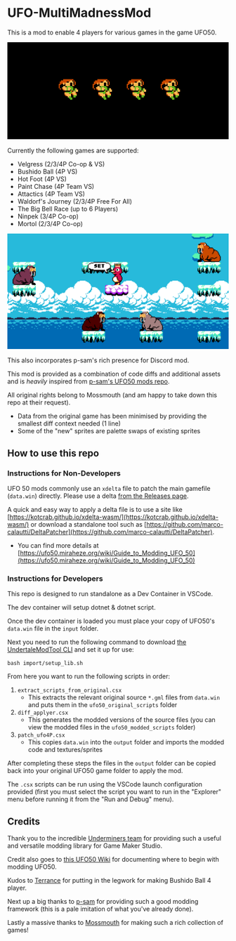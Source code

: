 # UFO-MultiMadnessMod

This is a mod to enable 4 players for various games in the game UFO50. 

![velgress4P](./images/Velgress4P.png)

Currently the following games are supported:
* Velgress (2/3/4P Co-op & VS)
* Bushido Ball (4P VS)
* Hot Foot (4P VS)
* Paint Chase (4P Team VS)
* Attactics (4P Team VS)
* Waldorf's Journey (2/3/4P Free For All)
* The Big Bell Race (up to 6 Players)
* Ninpek (3/4P Co-op)
* Mortol (2/3/4P Co-op)

![waldorf4P](./images/Waldorf4P.png)

This also incorporates p-sam's rich presence for Discord mod.

This mod is provided as a combination of code diffs and additional assets and is *heavily* inspired from [p-sam's UFO50 mods repo](https://github.com/p-sam/ufo50-mods).

All original rights belong to Mossmouth (and am happy to take down this repo at their request).
* Data from the original game has been minimised by providing the smallest diff context needed (1 line)
* Some of the "new" sprites are palette swaps of existing sprites

## How to use this repo

### Instructions for Non-Developers
UFO 50 mods commonly use an `xdelta` file to patch the main gamefile (`data.win`) directly. Please use a delta [from the Releases page](https://github.com/Jonesey13/Mortol4PMod/releases). 

A quick and easy way to apply a delta file is to use a site like [https://kotcrab.github.io/xdelta-wasm/](https://kotcrab.github.io/xdelta-wasm/) or download a standalone tool such as [https://github.com/marco-calautti/DeltaPatcher](https://github.com/marco-calautti/DeltaPatcher).
* You can find more details at [https://ufo50.miraheze.org/wiki/Guide_to_Modding_UFO_50](https://ufo50.miraheze.org/wiki/Guide_to_Modding_UFO_50)

### Instructions for Developers


This repo is designed to run standalone as a Dev Container in VSCode.

The dev container will setup dotnet & dotnet script.

Once the dev container is loaded you must place your copy of UFO50's `data.win` file in the `input` folder.

Next you need to run the following command to download [the UndertaleModTool CLI](https://github.com/UnderminersTeam/UndertaleModTool) and set it up for use:
```
bash import/setup_lib.sh
```

From here you want to run the following scripts in order:
1. `extract_scripts_from_original.csx`
    * This extracts the relevant original source `*.gml` files from `data.win` and puts them in the `ufo50_original_scripts` folder
2. `diff_applyer.csx`
    * This generates the modded versions of the source files (you can view the modded files in the `ufo50_modded_scripts` folder)
3. `patch_ufo4P.csx`
    * This copies `data.win` into the `output` folder and imports the modded code and textures/sprites

After completing these steps the files in the `output` folder can be copied back into your original UFO50 game folder to apply the mod.

The `.csx` scripts can be run using the VSCode launch configuration provided (first you must select the script you want to run in the "Explorer" menu before running it from the "Run and Debug" menu).

## Credits
Thank you to the incredible [Underminers team](https://github.com/UnderminersTeam) for providing such a useful and versatile modding library for Game Maker Studio.

Credit also goes to [this UFO50 Wiki](https://ufo50.miraheze.org/) for documenting where to begin with modding UFO50.

Kudos to [Terrance](https://github.com/Terrance) for putting in the legwork for making Bushido Ball 4 player.

Next up a big thanks to [p-sam](https://github.com/p-sam) for providing such a good modding framework (this is a pale imitation of what you've already done).

Lastly a massive thanks to [Mossmouth](https://www.mossmouth.com/) for making such a rich collection of games!